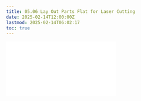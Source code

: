 ```yaml
---
title: 05.06 Lay Out Parts Flat for Laser Cutting
date: 2025-02-14T12:00:00Z
lastmod: 2025-02-14T06:02:17
toc: true
---
```


![Link to included file content](../../../../digital-fabrication/laser-cutting/lay-parts-flat-for-laser-cutting-fusion-360.md)
